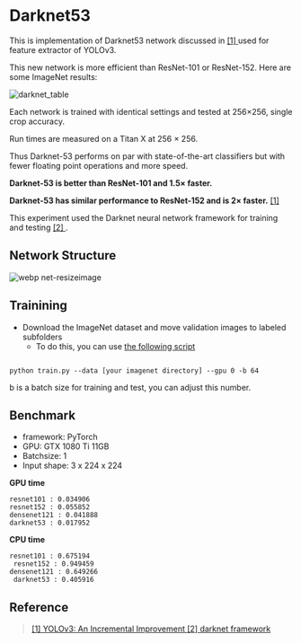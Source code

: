 # Darknet53

This is implementation of Darknet53 network discussed in [ [1] ](https://pjreddie.com/media/files/papers/YOLOv3.pdf) used for feature extractor of YOLOv3.

This new network is more efficient than ResNet-101 or ResNet-152.
Here are some ImageNet results:

![darknet_table](https://user-images.githubusercontent.com/35001605/53488653-4b288280-3ad2-11e9-9aba-f14cbfc65c0c.PNG)

Each network is trained with identical settings and tested at 256×256, single crop accuracy. 

Run times are measured on a Titan X at 256 × 256. 

Thus Darknet-53 performs on par with state-of-the-art classifiers but with fewer floating point operations and more speed. 

**Darknet-53 is better than ResNet-101 and 1.5× faster.**

**Darknet-53 has similar performance to ResNet-152 and is 2× faster.** [ [1] ](https://pjreddie.com/media/files/papers/YOLOv3.pdf)

This experiment used the Darknet neural network framework for training and testing [ [2] ](https://github.com/pjreddie/darknet).

## Network Structure

![webp net-resizeimage](https://user-images.githubusercontent.com/35001605/53487913-2df2b480-3ad0-11e9-9788-b2feab624786.png)

## Trainining

- Download the ImageNet dataset and move validation images to labeled subfolders
    - To do this, you can use [the following script](https://raw.githubusercontent.com/soumith/imagenetloader.torch/master/valprep.sh)


```
```

```
python train.py --data [your imagenet directory] --gpu 0 -b 64
```
b is a batch size for training and test, you can adjust this number.

## Benchmark
- framework: PyTorch
- GPU: GTX 1080 Ti 11GB
- Batchsize: 1
- Input shape: 3 x 224 x 224

**GPU time**
```
resnet101 : 0.034906
resnet152 : 0.055852
densenet121 : 0.041888
darknet53 : 0.017952
```

**CPU time**
```
resnet101 : 0.675194
 resnet152 : 0.949459
densenet121 : 0.649266
 darknet53 : 0.405916
```

## Reference
>[ [1] YOLOv3: An Incremental Improvement ](https://pjreddie.com/media/files/papers/YOLOv3.pdf)
>[ [2] darknet framework ](https://github.com/pjreddie/darknet)

